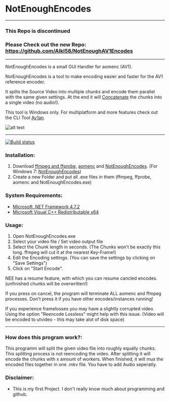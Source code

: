 # NotEnoughEncodes

---
### This Repo is discontinued
### Please Check out the new Repo: https://github.com/Alkl58/NotEnoughAV1Encodes 
---

NotEnoughEncodes is a small GUI Handler for aomenc (AV1). 

NotEnoughEncodes is a tool to make encoding easier and faster for the AV1 reference encoder.

It splits the Source Video into multiple chunks and encode them parallel with the same given settings. 
At the end it will [Concatenate](https://trac.ffmpeg.org/wiki/Concatenate) the chunks into a single video (no audio!).

This tool is Windows only. For multiplatform and more features check out the CLI Tool [Av1an](https://github.com/master-of-zen/Av1an).

![alt text](https://i.imgur.com/SFNrGon.png)

---

[![Build status](https://ci.appveyor.com/api/projects/status/ku2rkeo5u4mm164l/branch/master?svg=true)](https://ci.appveyor.com/project/Alkl/notenoughencodes/branch/master)

### Installation:

1. Download [ffmpeg and ffprobe](https://www.ffmpeg.org/download.html), [aomenc](https://ci.appveyor.com/project/marcomsousa/build-aom/history) and [NotEnoughEncodes](https://github.com/Alkl58/NotEnoughEncodes/releases). (For Windows 7: [NotEnoughEncodes](https://ci.appveyor.com/project/Alkl/notenoughencodes/branch/Windows-7-Support/artifacts))
2. Create a new Folder and put all .exe files in them (ffmpeg, ffprobe, aomenc and NotEnoughEncodes.exe)

### System Requirements:
- [Microsoft .NET Framework 4.7.2](https://dotnet.microsoft.com/download/dotnet-framework/net472)
- [Microsoft Visual C++ Redistributable x64](https://support.microsoft.com/en-us/help/2977003/the-latest-supported-visual-c-downloads)

### Usage:
1. Open NotEnoughEncodes.exe
2. Select your video file / Set video output file
3. Select the Chunk length in seconds. (The Chunks won't be exactly this long. ffmpeg will cut it at the nearest Key-Frame!)
4. Edit the Encoding settings. (You can save the settings by clicking on "Save Settings")
5. Click on "Start Encode".  

NEE has a resume feature, with which you can resume cancled encodes. (unfinished chunks will be overwritten!)

If you press on cancel, the program will terminate ALL aomenc and ffmpeg processes. Don't press it if you have other encodes/instances running!

If you experience framelosses you may have a slightly corrupted video. Using the option "Reencode Lossless" might help with this issue. (Video will be encoded to utvideo - this may take alot of disk space)

---
### How does this program work?:
This programm will split the given video file into roughly equally chunks. This splitting process is not reencoding the video.
After splitting it will encode the chunks with x amount of workers. When finished, it will mux the encoded files together in one .mkv file.
You have to add Audio seperatly. 

### Disclaimer:
- This is my first Project. I don't really know much about programming and github.

